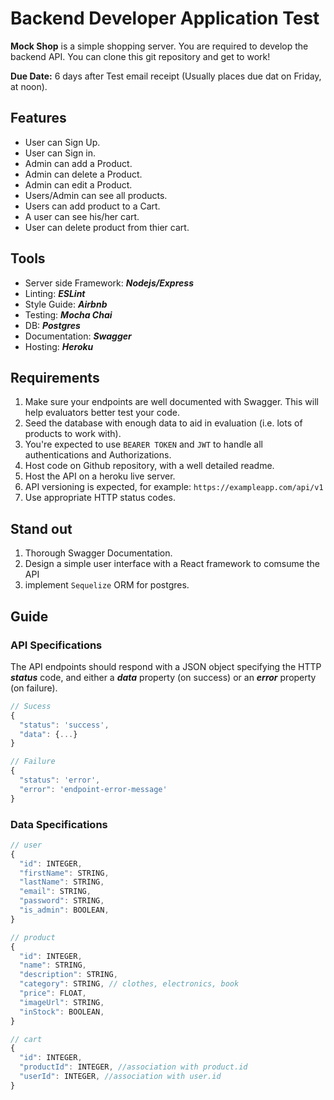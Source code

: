 # Backend Developer Application Test

**Mock Shop** is a simple shopping server. You are required to develop the backend API. 
You can clone this git repository and get to work!

**Due Date:** 6 days after Test email receipt (Usually places due dat on Friday, at noon).

## Features

- User can Sign Up.
- User can Sign in.
- Admin can add a Product.
- Admin can delete a Product.
- Admin can edit a Product.
- Users/Admin can see all products.
- Users can add product to a Cart.
- A user can see his/her cart.
- User can delete product from thier cart.

## Tools
- Server side Framework: ***Nodejs/Express***
- Linting: ***ESLint***
- Style Guide: ***Airbnb***
- Testing: ***Mocha Chai***
- DB: ***Postgres***
- Documentation: ***Swagger***
- Hosting: ***Heroku***

## Requirements
1. Make sure your endpoints are well documented with Swagger. This will help evaluators better test your code.
2. Seed the database with enough data to aid in evaluation (i.e. lots of products to work with).
3. You're expected to use `BEARER TOKEN` and `JWT` to handle all authentications and Authorizations.
4. Host code on Github repository, with a well detailed readme.
5. Host the API on a heroku live server.
6. API versioning is expected, for example: `https://exampleapp.com/api/v1`
7. Use appropriate HTTP status codes.


## Stand out
1. Thorough Swagger Documentation.
2. Design a simple user interface with a React framework to comsume the API
3. implement `Sequelize` ORM for postgres.

## Guide
### API Specifications
The API endpoints should respond with a JSON object specifying the HTTP ***status*** code, and either a ***data*** property (on success) or an ***error*** property (on failure).

```javascript
// Sucess
{
  "status": 'success',
  "data": {...}
}

// Failure
{
  "status": 'error',
  "error": 'endpoint-error-message'
}
```

### Data Specifications

```javascript
// user
{
  "id": INTEGER,
  "firstName": STRING,
  "lastName": STRING,
  "email": STRING,
  "password": STRING,
  "is_admin": BOOLEAN,
}

// product
{
  "id": INTEGER,
  "name": STRING,
  "description": STRING,
  "category": STRING, // clothes, electronics, book
  "price": FLOAT,
  "imageUrl": STRING,
  "inStock": BOOLEAN,
}

// cart
{
  "id": INTEGER,
  "productId": INTEGER, //association with product.id
  "userId": INTEGER, //association with user.id
}
```
